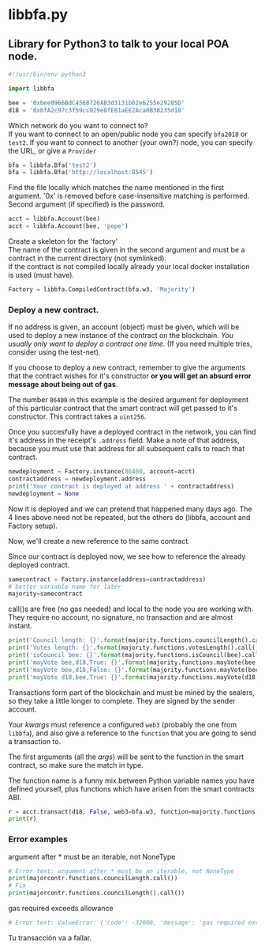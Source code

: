 # libbfa.py

## Library for Python3 to talk to your local POA node.

```python
#!/usr/bin/env python3

import libbfa

bee = '0xbee0966BdC4568726AB3d3131b02e6255e29285D'
d18 = '0xbfA2c97c3f59cc929e8fEB1aEE2Aca0B38235d18'
```
Which network do you want to connect to?  
If you want to connect to an open/public node
you can specify `bfa2018` or `test2`. If you
want to connect to another (your own?) node,
you can specify the URL, or give a `Provider`
```python
bfa = libbfa.Bfa('test2')
bfa = libbfa.Bfa('http://localhost:8545')
```
Find the file locally which matches the name
mentioned in the first argument. '0x' is
removed before case-insensitive matching
is performed.  
Second argument (if specified) is the password.
```python
acct = libbfa.Account(bee)
acct = libbfa.Account(bee, 'pepe')
```
Create a skeleton for the 'factory'  
The name of the contract is given in the second
argument and must be a contract in the current
directory (not symlinked).  
If the contract is not compiled locally already
your local docker installation is used (must have).  
```python
Factory = libbfa.CompiledContract(bfa.w3, 'Majority')
```
### Deploy a new contract.

If no address is given, an
account (object) must be given, which will be used
to deploy a new instance of the contract on the
blockchain. *You usually only want to deploy a
contract one time.* (If you need multiple tries,
consider using the test-net).

If you choose to deploy a new contract, remember to
give the arguments that the contract wishes for it's
constructor **or you will get an absurd error message
about being out of gas**.

The number `86400` in this example is the desired
argument for deployment of this particular contract
that the smart contract will get passed to it's
constructor. This contract takes a `uint256`.

Once you succesfully have a deployed contract in the
network, you can find it's address in the receipt's
`.address` field. Make a note of that address,
because you must use that address for all
subsequent calls to reach that contract.

```python
newdeployment = Factory.instance(86400, account=acct)
contractaddress = newdeployment.address
print('Your contract is deployed at address ' + contractaddress)
newdeployment = None
```

Now it is deployed and we can pretend that happened
many days ago. The 4 lines above need not be repeated,
but the others do (libbfa, account and Factory setup).

Now, we'll create a new reference to the same contract.

Since our contract is deployed now, we
see how to reference the already deployed
contract.
```python
samecontract = Factory.instance(address=contractaddress)
# better variable name for later
majority=samecontract
```
call()s are free (no gas needed) and local to the node
you are working with.
They require no account, no signature, no
transaction and are almost instant.
```python
print('Council length: {}'.format(majority.functions.councilLength().call()))
print('Votes length: {}'.format(majority.functions.votesLength().call()))
print('isCouncil bee: {}'.format(majority.functions.isCouncil(bee).call()))
print('mayVote bee,d18,True: {}'.format(majority.functions.mayVote(bee,d18,True).call()))
print('mayVote bee,d18,False: {}'.format(majority.functions.mayVote(bee,d18,False).call()))
print('mayVote d18,bee,True: {}'.format(majority.functions.mayVote(d18,bee,True).call()))
```
Transactions form part of the blockchain and must be mined
by the sealers, so they take a little longer to complete.
They are signed by the sender account.

Your *kwargs* must reference a configured `web3` (probably the one from
`libbfa`), and also give a reference to the `function` that you are
going to send a transaction to.

The first arguments (all the *args*) will be sent to the function in
the smart contract, so make sure the match in type.

The function name is a funny mix between Python variable names you
have defined yourself, plus functions which have arisen from the smart
contracts ABI.

```python
r = acct.transact(d18, False, web3=bfa.w3, function=majority.functions.vote)
print(r)
```

### Error examples

<a name="argument-after-asterisk-must-be-an-iterable-not-nonetype"></a>
argument after * must be an iterable, not NoneType

```python
# Error text: argument after * must be an iterable, not NoneType
print(majorcontr.functions.councilLength.call())
# Fix
print(majorcontr.functions.councilLength().call())
```

<a name="argument-after-asterisk-must-be-an-iterable-not-nonetype"></a>
gas required exceeds allowance
```python
# Error text: ValueError: {'code': -32000, 'message': 'gas required exceeds allowance (8000000)'}
```
Tu transacción va a fallar.
